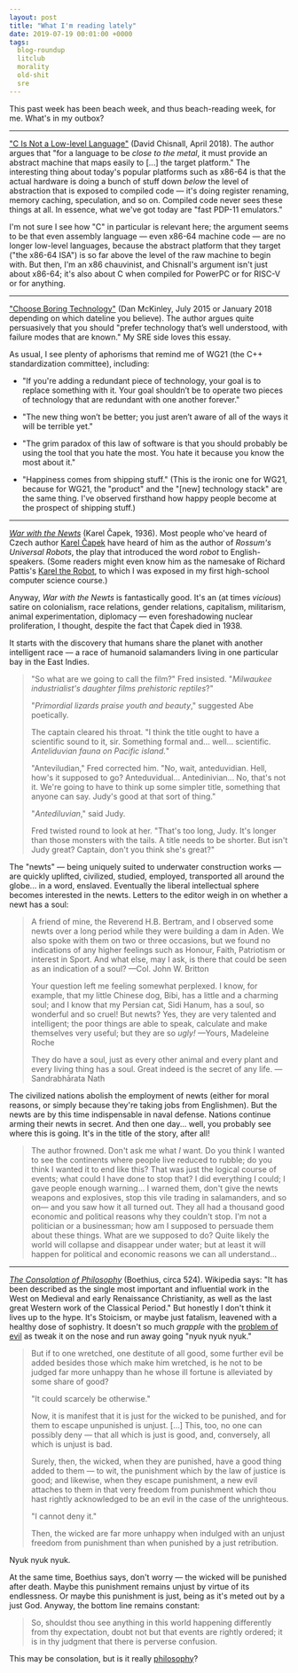 ```yaml
---
layout: post
title: "What I'm reading lately"
date: 2019-07-19 00:01:00 +0000
tags:
  blog-roundup
  litclub
  morality
  old-shit
  sre
---
```


This past week has been beach week, and thus beach-reading week, for me.
What's in my outbox?

----

["C Is Not a Low-level Language"](https://queue.acm.org/detail.cfm?id=3212479)
(David Chisnall, April 2018). The author argues that "for a language to be
_close to the metal_, it must provide an abstract machine that maps easily
to [...] the target platform." The interesting thing about today's popular platforms
such as x86-64 is that the actual hardware is doing a bunch of stuff down _below_
the level of abstraction that is exposed to compiled code — it's doing register renaming,
memory caching, speculation, and so on. Compiled code never sees these things at all.
In essence, what we've got today are "fast PDP-11 emulators."

I'm not sure I see how "C" in particular is relevant here; the argument seems to be
that even assembly language — even x86-64 machine code — are no longer low-level languages,
because the abstract platform that they target ("the x86-64 ISA") is so far above the
level of the raw machine to begin with. But then, I'm an x86 chauvinist, and Chisnall's
argument isn't just about x86-64; it's also about C when compiled for PowerPC or for RISC-V
or for anything.

----

["Choose Boring Technology"](http://boringtechnology.club/) (Dan McKinley, July 2015 or
January 2018 depending on which dateline you believe). The author argues quite persuasively
that you should "prefer technology that’s well understood, with failure modes that are known."
My SRE side loves this essay.

As usual, I see plenty of aphorisms that remind me of WG21 (the C++ standardization committee),
including:

- "If you're adding a redundant piece of technology, your goal is to replace something
    with it. Your goal shouldn’t be to operate two pieces of technology that are redundant with one
    another forever."

- "The new thing won’t be better; you just aren’t aware of all of the ways it will be terrible yet."

- "The grim paradox of this law of software is that you should probably be using the tool that
    you hate the most. You hate it because you know the most about it."

- "Happiness comes from shipping stuff." (This is the ironic one for WG21, because for WG21,
    the "product" and the "[new] technology stack" are the same thing. I've observed firsthand
    how happy people become at the prospect of shipping stuff.)

----

[_War with the Newts_](http://gutenberg.net.au/ebooks06/0601981h.html) (Karel Čapek, 1936).
Most people who've heard of Czech author [Karel Čapek](https://en.wikipedia.org/wiki/Karel_%C4%8Capek) have heard
of him as the author of _Rossum's Universal Robots_, the play that introduced the word _robot_
to English-speakers. (Some readers might even know him as the namesake of Richard Pattis's
[Karel the Robot](https://amzn.to/2SryxIq),
to which I was exposed in my first high-school computer science course.)

Anyway, _War with the Newts_ is fantastically good. It's an (at times _vicious_) satire on
colonialism, race relations, gender relations, capitalism, militarism, animal experimentation,
diplomacy — even foreshadowing nuclear proliferation,
I thought, despite the fact that Čapek died in 1938.

It starts with the discovery that humans
share the planet with another intelligent race — a race of humanoid salamanders living in one
particular bay in the East Indies.

> "So what are we going to call the film?" Fred insisted. "_Milwaukee industrialist's daughter films prehistoric reptiles_?"
>
> "_Primordial lizards praise youth and beauty_," suggested Abe poetically.
>
> The captain cleared his throat. "I think the title ought to have a scientific sound to it, sir. Something formal and... well... scientific. _Anteliduvian fauna on Pacific island._"
>
> "Anteviludian," Fred corrected him. "No, wait, anteduvidian. Hell, how's it supposed to go? Anteduvidual... Antedinivian... No, that's not it. We're going to have to think up some simpler title, something that anyone can say. Judy's good at that sort of thing."
>
> "_Antediluvian_," said Judy.
>
> Fred twisted round to look at her. "That's too long, Judy. It's longer than those monsters with the tails. A title needs to be shorter. But isn't Judy great? Captain, don't you think she's great?"

The "newts" — being uniquely suited to underwater construction works — are quickly uplifted, civilized,
studied, employed, transported all around the globe... in a word, enslaved. Eventually the liberal
intellectual sphere becomes interested in the newts. Letters to the editor weigh in on
whether a newt has a soul:

> A friend of mine, the Reverend H.B. Bertram, and I observed some newts over a long period while they were building
> a dam in Aden. We also spoke with them on two or three occasions, but we found no indications of any higher feelings
> such as Honour, Faith, Patriotism or interest in Sport. And what else, may I ask, is there that could be seen as an
> indication of a soul? —Col. John W. Britton
>
> Your question left me feeling somewhat perplexed. I know, for example, that my little Chinese dog, Bibi, has a little
> and a charming soul; and I know that my Persian cat, Sidi Hanum, has a soul, so wonderful and so cruel! But newts?
> Yes, they are very talented and intelligent; the poor things are able to speak, calculate and make themselves very
> useful; but they are so _ugly!_ —Yours, Madeleine Roche
>
> They do have a soul, just as every other animal and every plant and every living thing has a soul.
> Great indeed is the secret of any life. —Sandrabhārata Nath

The civilized nations abolish the employment of newts (either for moral reasons, or simply
because they're taking jobs from Englishmen). But the newts are by this time indispensable in naval defense.
Nations continue arming their newts in secret. And then one day... well, you probably see where this is going.
It's in the title of the story, after all!

> The author frowned. Don't ask me what _I_ want. Do you think I wanted to see the continents where people live
> reduced to rubble; do you think I wanted it to end like this? That was just the logical course of events;
> what could I have done to stop that? I did everything I could; I gave people enough warning... I warned them,
> don't give the newts weapons and explosives, stop this vile trading in salamanders, and so on— and you saw
> how it all turned out. They all had a thousand good economic and political reasons why they couldn't stop.
> I'm not a politician or a businessman; how am I supposed to persuade them about these things. What are we
> supposed to do? Quite likely the world will collapse and disappear under water; but at least it will
> happen for political and economic reasons we can all understand...

----

[_The Consolation of Philosophy_](http://www.gutenberg.org/files/14328/14328-h/14328-h.htm) (Boethius,
circa 524). Wikipedia says: "It has been described as the single most important and influential work
in the West on Medieval and early Renaissance Christianity, as well as the last great Western work
of the Classical Period." But honestly I don't think it lives up to the hype. It's Stoicism, or maybe
just fatalism, leavened with a healthy dose of sophistry. It doesn't so much _grapple_ with the
[problem of evil](https://en.wikipedia.org/wiki/Problem_of_evil)
as tweak it on the nose and run away going "nyuk nyuk nyuk."

> But if to one wretched, one destitute of all good, some further evil be added besides
> those which make him wretched, is he not to be judged far more unhappy than he whose ill fortune
> is alleviated by some share of good?
>
> "It could scarcely be otherwise."
>
> Now, it is manifest that it is just for the wicked to be punished, and for them to escape unpunished is unjust.
> [...] This, too, no one can possibly deny — that all which is just is good, and, conversely, all which is
> unjust is bad.
>
> Surely, then, the wicked, when they are punished, have a good thing added to them — to wit,
> the punishment which by the law of justice is good; and likewise, when they escape punishment,
> a new evil attaches to them in that very freedom from punishment which thou hast rightly
> acknowledged to be an evil in the case of the unrighteous.
>
> "I cannot deny it."
>
> Then, the wicked are far more unhappy when indulged with an unjust freedom from punishment
> than when punished by a just retribution.

Nyuk nyuk nyuk.

At the same time, Boethius says, don't worry — the wicked will be punished after death. Maybe this
punishment remains unjust by virtue of its endlessness. Or maybe this punishment is just, being
as it's meted out by a just God. Anyway, the bottom line remains constant:

> So, shouldst thou see anything in this world happening differently from thy expectation,
> doubt not but that events are rightly ordered; it is in thy judgment that there is perverse confusion.

This may be consolation, but is it really [philosophy](https://www.etymonline.com/word/philosophy)?
